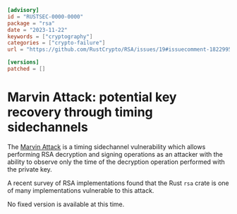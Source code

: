 ```toml
[advisory]
id = "RUSTSEC-0000-0000"
package = "rsa"
date = "2023-11-22"
keywords = ["cryptography"]
categories = ["crypto-failure"]
url = "https://github.com/RustCrypto/RSA/issues/19#issuecomment-1822995643"

[versions]
patched = []
```

# Marvin Attack: potential key recovery through timing sidechannels

The [Marvin Attack] is a timing sidechannel vulnerability which allows
performing RSA decryption and signing operations as an attacker with the
ability to observe only the time of the decryption operation performed with
the private key.

A recent survey of RSA implementations found that the Rust `rsa` crate is one
of many implementations vulnerable to this attack.

No fixed version is available at this time.

[Marvin Attack]: https://people.redhat.com/~hkario/marvin/
